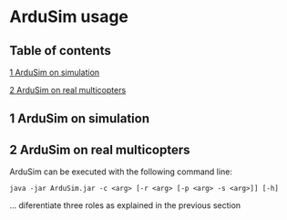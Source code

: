 # ArduSim usage



## Table of contents

[1 ArduSim on simulation](#markdown-header-1-ardusim-on-simulation)

[2 ArduSim on real multicopters](#markdown-header-2-ardusim-on-real-multicopters)

## 1 ArduSim on simulation



## 2 ArduSim on real multicopters



ArduSim can be executed with the following command line:

    java -jar ArduSim.jar -c <arg> [-r <arg> [-p <arg> -s <arg>]] [-h]

... diferentiate three roles as explained in the previous section





[//]: # (Recomendar ejecutar como root administrador para usar disco ram)
[//]: # (En una terminal de linux o windows)
[//]: # (Al guardar lo del diálogo results, indicar los ficheros que se guardan con su contenido)